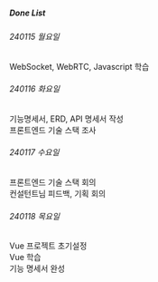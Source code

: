 ##### Done List

###### 240115 월요일

WebSocket, WebRTC, Javascript 학습

###### 240116 화요일

기능명세서, ERD, API 명세서 작성 \
프론트엔드 기술 스택 조사

###### 240117 수요일

프론트엔드 기술 스택 회의 \
컨설턴트님 피드백, 기획 회의

###### 240118 목요일

Vue 프로젝트 초기설정 \
Vue 학습 \
기능 명세서 완성
